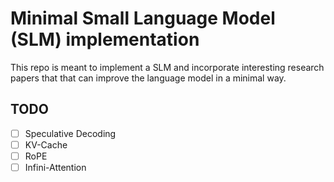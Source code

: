 # Minimal Small Language Model (SLM) implementation

This repo is meant to implement a SLM and incorporate interesting research papers that that can improve the language model in a minimal way.


## TODO
- [ ] Speculative Decoding
- [ ] KV-Cache
- [ ] RoPE
- [ ] Infini-Attention